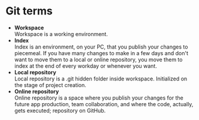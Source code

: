# Git terms
- **Workspace**  
Workspace is a working environment.
- **Index**  
Index is an environment, on your PC, that you publish your changes to piecemeal. If you have many changes to make in a few days and don't want to move them to a local or online repository, you move them to index at the end of every workday or whenever you want. 
- **Local repository**  
Local repository is a .git hidden folder inside workspace. Initialized on the stage of project creation.
- **Online repository**  
Online repository is a space where you publish your changes for the future app production, team collaboration, and where the code, actually, gets executed; repository on GitHub.